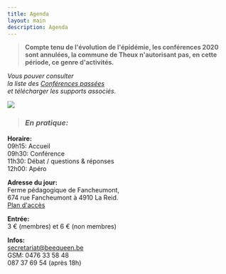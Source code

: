 ```yaml
---
title: Agenda
layout: main
description: Agenda
---
```


<div class="blck-group">
<div class="block gauche">

<!-- <h2>Prochaines conférences:</h2> -->
<div>
<blockquote>
<p><strong>Compte tenu de l'évolution de l'épidémie, les conférences 2020 sont annulées, la commune de Theux n'autorisant pas, en cette période, ce genre d'activités.</strong></p>
</blockquote>

<!--

> Le **dimanche 8 novembre**:  
>  
> *Débriefing sur l’année apicole écoulée.*  
>  
> inscription obligatoire par mail à [secrétariat@beequeen.be](mailto:secretariat@beequeen.be)  
> avec retour de l’acceptation (nombre limité à 21)  
> Entrée gratuite. 
 
> Le **dimanche 22 novembre**:  
>  
> *ABC sur les habitants de la ruche  
> pour les personnes (adultes et enfants) curieuses  
> d’en savoir un peu plus sur la vie dans nos abeilles*  
>
> par **Norbert Gazon**,  
> 
> inscription obligatoire par mail à [secrétariat@beequeen.be](mailto:secretariat@beequeen.be)  
> avec retour de l’acceptation (nombre limité à 15)  
> Entrée gratuite. 

> Les **dimanches 07 février 2021** et **07 mars 2021** sont les deux prochaines dates de nos conférences, prenez-en déjà bonne note.  
> Les thèmes vous seront confirmés dès que possible.  

-->
</div>

</div>
<div class="block droite">

*Vous pouver consulter  
 la liste des [Conférences passées](/agenda/conferences-passees/)  
et télécharger les supports associés.*

![](/static/img/conference_1_420x226.jpg)

> ### *En pratique:*
**Horaire:**   
09h15: Accueil  
09h30: Conférence  
11h30: Débat / questions & réponses  
12h00: Apéro  
  
**Adresse du jour:**  
Ferme pédagogique de Fancheumont,  
674 rue Fancheumont à 4910 La Reid.  
[Plan d'accès](https://www.google.be/maps/place/50%C2%B029'49.2%22N+5%C2%B048'10.6%22E/@50.5066668,5.8217158,5123m/data=!3m1!1e3!4m5!3m4!1s0x0:0x0!8m2!3d50.4970051!4d5.8029547?dcr=0)
  
**Entrée:**  
3 € (membres) et 6 € (non membres)  
  
**Infos:**  
secretariat@beequeen.be  
GSM: 0476 33 58 48  
087 37 69 54 (après 18h)  

<br>

